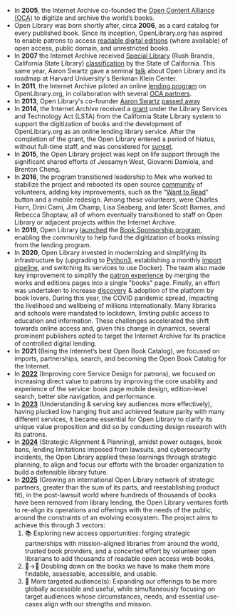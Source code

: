 * In **2005**, the Internet Archive co-founded the [Open Content Alliance (OCA)](http://web.archive.org/web/20191230215831/https://en.wikipedia.org/wiki/Open_Content_Alliance) to digitize and archive the world’s books.
* Open Library was born shortly after, circa **2006**, as a card catalog for every published book. Since its inception, OpenLibrary.org has aspired to enable patrons to access [readable digital editions](https://web.archive.org/web/20080121231120/http://demo.openlibrary.org/b/Heartbreaking_of_Genius_0) (where available) of open access, public domain, and unrestricted books.
* In **2007** the Internet Archive received [Special Library](https://web.archive.org/web/20150914165436/http://blog.librarylaw.com/librarylaw/2007/07/internet-archiv.html?cid=77778944#comment-6a00d8341c69e553ef00e3981f224f8833) (Rush Brandis, California State Library) [classification](http://old.post-gazette.com/pg/07175/796164-96.stm) by the State of California. This same year, Aaron Swartz gave a seminal [talk](https://www.youtube.com/watch?v=zQuIjwcEPv8) about Open Library and its roadmap at Harvard University's Berkman Klein Center.
* In **2011**, the Internet Archive piloted an online [lending program](https://blog.archive.org/2011/02/22/in-library-ebook-lending-program-launched/) on OpenLibrary.org, in collaboration with several [OCA partners](http://web.archive.org/web/20110430161803/http://openlibrary.org/libraries).
* In **2013**, Open Library's co-founder [Aaron Swartz](http://aaronsw.com) [passed away](https://blog.openlibrary.org/2013/01/12/rest-in-peace-aaron-swartz/)
* In **2014**, the Internet Archive received a [grant](https://web.archive.org/web/20190426090129/https://library.ca.gov/Content/pdf/grantpdf/narrative-report/40-8343_NAR2.pdf) under the Library Services and Technology Act (LSTA) from the California State Library system to support the digitization of books and the development of OpenLibrary.org as an online lending library service. After the completion of the grant, the Open Library entered a period of hiatus, without full-time staff, and was considered for [sunset](https://en.wikipedia.org/wiki/Sunset_(computing)). 
* In **2015**, the Open Library project was kept on life support through the significant shared efforts of Jessamyn West, Giovanni Damiola, and Brenton Cheng.
* In **2016**, the program transitioned leadership to Mek who worked to stabilize the project and rebooted its open source [community](https://github.com/internetarchive/openlibrary/graphs/contributors) of volunteers, adding key improvements, such as the “[Want to Read](https://blog.openlibrary.org/2017/12/27/a-holiday-gift-from-open-library-introducing-the-reading-log/)” button and a mobile redesign. Among these volunteers, were Charles Horn, Drini Cami, Jim Champ, Lisa Seaberg, and later Scott Barnes, and Rebecca Shoptaw, all of whom eventually transitioned to staff on Open Library or adjacent projects within the Internet Archive.
* In **2019**, Open Library [launched](https://boingboing.net/2019/10/22/hathi-never-forgets.html) the [Book Sponsorship program](https://web.archive.org/web/20191104221524/https://openlibrary.org/sponsorship), enabling the community to help fund the digitization of books missing from the lending program.
* In **2020**, Open Library invested in modernizing and simplifying its infrastructure by (upgrading to [Python3](https://github.com/internetarchive/openlibrary/issues/3333), establishing a monthly [import pipeline](https://github.com/internetarchive/openlibrary-bots/tree/master/BWBImportBot), and switching its services to use Docker). The team also made key improvement to simplify the [patron experience](https://github.com/internetarchive/openlibrary/issues/684) by merging the works and editions pages into a single "books" page. Finally, an effort was undertaken to increase [discovery](https://twitter.com/borrowbot) & adoption of the platform by book lovers. During this year, the COVID pandemic spread, impacting the livelihood and wellbeing of millions internationally. Many libraries and schools were mandated to lockdown, limiting public access to education and information. These challenges accelerated the shift towards online access and, given this change in dynamics, several prominent publishers opted to target the Internet Archive for its practice of controlled digital lending.
* In **2021** (Being the Internet’s best Open Book Catalog), we focused on imports, partnerships, search, and becoming the Open Book Catalog for the Internet.
* In [**2022**](https://docs.google.com/document/d/1szK5X2RPJl1hZ2cYiv9zw7QOn1I_QSJkCHckHi6Ue2c/edit) (Improving core Service Design for patrons), we focused on increasing direct value to patrons by improving the core usability and experience of the service: book page mobile design, edition-level search, better site navigation, and performance.
* In [**2023**](https://docs.google.com/document/d/1-N_Tyqa7Uex24lxDwO-PiQs1y3pjYAXSpYtwzAi2OH0/edit) (Understanding & serving key audiences more effectively), having plucked low hanging fruit and achieved feature parity with many different services, it became essential for Open Library to clarify its unique value proposition and did so by conducting design research with its patrons.
* In [**2024**](https://docs.google.com/document/d/1cHM-P0DCSSfrfezgKdESqri3JJ9Zka6xoHbuuKcEwHg/edit?tab=t.0#heading=h.n0o9aed9lyeh) (Strategic Alignment & Planning), amidst power outages, book bans, lending limitations imposed from lawsuits, and cybersecurity incidents, the Open Library applied these learnings through strategic planning, to align and focus our efforts with the broader organization to build a defensible library future.
* In [**2025**](https://docs.google.com/document/d/1FdhNnT83uBMC6gjXl4w_VeYEyqXfnM6iwGgvYg9Wl0A/edit) (Growing an international Open Library network of strategic partners, greater than the sum of its parts, and reestablishing product fit), in the post-lawsuit world where hundreds of thousands of books have been removed from library lending, the Open Library ventures forth to re-align its operations and offerings with the needs of the public, around the constraints of an evolving ecosystem. The project aims to achieve this through 3 vectors:
    1. 📚 Exploring new access opportunities: forging strategic partnerships with mission-aligned libraries from around the world, trusted book providers, and a concerted effort by volunteer open librarians to add thousands of readable open access web books, 
    2. 🍋→🥤 Doubling down on the books we have to make them more findable, assessable, accessible, and usable.
    3. 🎯 More targeted audience(s): Expanding our offerings to be more globally accessible and useful, while simultaneously focusing on target audiences whose circumstances, needs, and essential use-cases align with our strengths and mission.